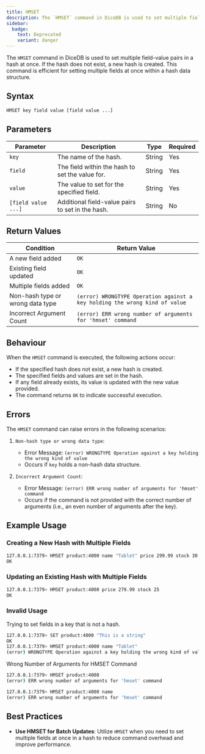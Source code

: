 ```yaml
---
title: HMSET
description: The `HMSET` command in DiceDB is used to set multiple field-value pairs in a hash at once. If the hash does not exist, a new hash is created. This command is efficient for setting multiple fields at once within a hash data structure.
sidebar:
  badge:
    text: Deprecated
    variant: danger
---
```


The `HMSET` command in DiceDB is used to set multiple field-value pairs in a hash at once. If the hash does not exist, a new hash is created. This command is efficient for setting multiple fields at once within a hash data structure.

## Syntax

```bash
HMSET key field value [field value ...]
```

## Parameters

| Parameter           | Description                                      | Type   | Required |
| ------------------- | ------------------------------------------------ | ------ | -------- |
| `key`               | The name of the hash.                            | String | Yes      |
| `field`             | The field within the hash to set the value for.  | String | Yes      |
| `value`             | The value to set for the specified field.        | String | Yes      |
| `[field value ...]` | Additional field-value pairs to set in the hash. | String | No       |

## Return Values

| Condition                        | Return Value                                                                |
| -------------------------------- | --------------------------------------------------------------------------- |
| A new field added                | `OK`                                                                        |
| Existing field updated           | `OK`                                                                        |
| Multiple fields added            | `OK`                                                                        |
| Non-hash type or wrong data type | `(error) WRONGTYPE Operation against a key holding the wrong kind of value` |
| Incorrect Argument Count         | `(error) ERR wrong number of arguments for 'hmset' command`                 |

## Behaviour

When the `HMSET` command is executed, the following actions occur:

- If the specified hash does not exist, a new hash is created.
- The specified fields and values are set in the hash.
- If any field already exists, its value is updated with the new value provided.
- The command returns `OK` to indicate successful execution.

## Errors

The `HMSET` command can raise errors in the following scenarios:

1. `Non-hash type or wrong data type`:

   - Error Message: `(error) WRONGTYPE Operation against a key holding the wrong kind of value`
   - Occurs if `key` holds a non-hash data structure.

2. `Incorrect Argument Count`:

   - Error Message: `(error) ERR wrong number of arguments for 'hmset' command`
   - Occurs if the command is not provided with the correct number of arguments (i.e., an even number of arguments after the key).

## Example Usage

### Creating a New Hash with Multiple Fields

```bash
127.0.0.1:7379> HMSET product:4000 name "Tablet" price 299.99 stock 30
OK
```

### Updating an Existing Hash with Multiple Fields

```bash
127.0.0.1:7379> HMSET product:4000 price 279.99 stock 25
OK
```

### Invalid Usage

Trying to set fields in a key that is not a hash.

```bash
127.0.0.1:7379> SET product:4000 "This is a string"
OK
127.0.0.1:7379> HMSET product:4000 name "Tablet"
(error) WRONGTYPE Operation against a key holding the wrong kind of value
```

Wrong Number of Arguments for HMSET Command

```bash
127.0.0.1:7379> HMSET product:4000
(error) ERR wrong number of arguments for 'hmset' command

127.0.0.1:7379> HMSET product:4000 name
(error) ERR wrong number of arguments for 'hmset' command
```

## Best Practices

- **Use HMSET for Batch Updates**: Utilize `HMSET` when you need to set multiple fields at once in a hash to reduce command overhead and improve performance.
